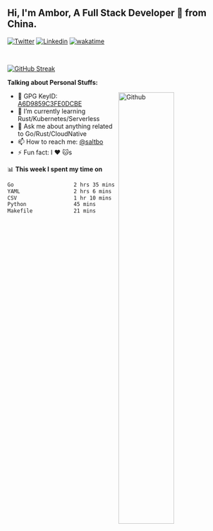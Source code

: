## Hi, I'm Ambor, A Full Stack Developer 🚀 from China.

[![Twitter](https://img.shields.io/badge/-saltbo-1ca0f1?style=flat&logo=twitter&logoColor=white)](https://twitter.com/rdsaltbo)
[![Linkedin](https://img.shields.io/badge/-saltbo-blue?style=flat&logo=Linkedin&logoColor=white)](https://www.linkedin.com/in/saltbo/)
[![wakatime](https://wakatime.com/badge/user/f82b1c77-faab-48cd-aef5-a12c0aff104b.svg)](https://wakatime.com/@f82b1c77-faab-48cd-aef5-a12c0aff104b)

&nbsp;  

[![GitHub Streak](http://github-readme-streak-stats.herokuapp.com?user=saltbo&hide_border=true&date_format=M%20j%5B%2C%20Y%5D)](https://git.io/streak-stats)

**Talking about Personal Stuffs:**
<!-- Any image aligned to the right. Beware the width  -->
<img width="50%" align="right" alt="Github" src="https://raw.githubusercontent.com/saltbo/saltbo/master/images/git-header.svg" />

- 🤘 GPG KeyID: [A6D9859C3FE0DCBE](https://saltbo.cn/pgp_keys.asc)
- 🌱 I’m currently learning Rust/Kubernetes/Serverless
- 💬 Ask me about anything related to Go/Rust/CloudNative
- 📫 How to reach me: [@saltbo](https://t.me/saltbo)
- ⚡ Fun fact: I :heart: :cat:s


📊 **This week I spent my time on**
<!--START_SECTION:waka-->

```txt
Go                   2 hrs 35 mins   ████████▒░░░░░░░░░░░░░░░░   32.73 %
YAML                 2 hrs 6 mins    ██████▓░░░░░░░░░░░░░░░░░░   26.51 %
CSV                  1 hr 10 mins    ███▓░░░░░░░░░░░░░░░░░░░░░   14.73 %
Python               45 mins         ██▒░░░░░░░░░░░░░░░░░░░░░░   09.48 %
Makefile             21 mins         █░░░░░░░░░░░░░░░░░░░░░░░░   04.60 %
```

<!--END_SECTION:waka-->
